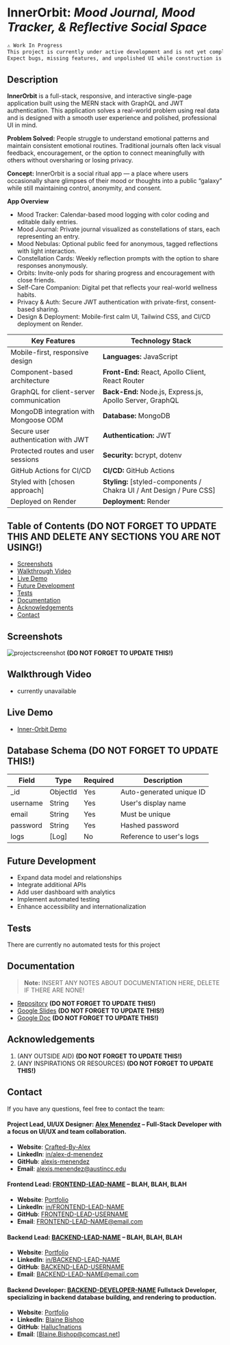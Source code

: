 # InnerOrbit: _Mood Journal, Mood Tracker, & Reflective Social Space_

```md
⚠️ Work In Progress
This project is currently under active development and is not yet complete.
Expect bugs, missing features, and unpolished UI while construction is underway.
```

## **Description**

**InnerOrbit** is a full-stack, responsive, and interactive single-page application built using the MERN stack with GraphQL and JWT authentication. This application solves a real-world problem using real data and is designed with a smooth user experience and polished, professional UI in mind.

**Problem Solved:** People struggle to understand emotional patterns and maintain consistent emotional routines. Traditional journals often lack visual feedback, encouragement, or the option to connect meaningfully with others without oversharing or losing privacy.

**Concept:** InnerOrbit is a social ritual app — a place where users occasionally share glimpses of their mood or thoughts into a public “galaxy” while still maintaining control, anonymity, and consent.

**App Overview**

- Mood Tracker: Calendar-based mood logging with color coding and editable daily entries.
- Mood Journal: Private journal visualized as constellations of stars, each representing an entry.
- Mood Nebulas: Optional public feed for anonymous, tagged reflections with light interaction.
- Constellation Cards: Weekly reflection prompts with the option to share responses anonymously.
- Orbits: Invite-only pods for sharing progress and encouragement with close friends.
- Self-Care Companion: Digital pet that reflects your real-world wellness habits.
- Privacy & Auth: Secure JWT authentication with private-first, consent-based sharing.
- Design & Deployment: Mobile-first calm UI, Tailwind CSS, and CI/CD deployment on Render.

| **Key Features**                        | **Technology Stack**                                                 |
| --------------------------------------- | -------------------------------------------------------------------- |
| Mobile-first, responsive design         | **Languages:** JavaScript                                            |
| Component-based architecture            | **Front-End:** React, Apollo Client, React Router                    |
| GraphQL for client-server communication | **Back-End:** Node.js, Express.js, Apollo Server, GraphQL            |
| MongoDB integration with Mongoose ODM   | **Database:** MongoDB                                                |
| Secure user authentication with JWT     | **Authentication:** JWT                                              |
| Protected routes and user sessions      | **Security:** bcrypt, dotenv                                         |
| GitHub Actions for CI/CD                | **CI/CD:** GitHub Actions                                            |
| Styled with [chosen approach]           | **Styling:** [styled-components / Chakra UI / Ant Design / Pure CSS] |
| Deployed on Render                      | **Deployment:** Render                                               |

## Table of Contents **(DO NOT FORGET TO UPDATE THIS AND DELETE ANY SECTIONS YOU ARE NOT USING!)**

- [Screenshots](#screenshots)
- [Walkthrough Video](#walkthrough-video)
- [Live Demo](#live-demo)
- [Future Development](#future-development)
- [Tests](#tests)
- [Documentation](#documentation)
- [Acknowledgements](#acknowledgements)
- [Contact](#contact)

## Screenshots

![projectscreenshot](LINK-GOES-HERE!) **(DO NOT FORGET TO UPDATE THIS!)**

## Walkthrough Video

- currently unavailable

## Live Demo

- [Inner-Orbit Demo](https://inner-orbit.onrender.com/)

## Database Schema **(DO NOT FORGET TO UPDATE THIS!)**

| Field    | Type     | Required | Description              |
| -------- | -------- | -------- | ------------------------ |
| \_id     | ObjectId | Yes      | Auto-generated unique ID |
| username | String   | Yes      | User's display name      |
| email    | String   | Yes      | Must be unique           |
| password | String   | Yes      | Hashed password          |
| logs     | [Log]    | No       | Reference to user's logs |

## Future Development

- Expand data model and relationships
- Integrate additional APIs
- Add user dashboard with analytics
- Implement automated testing
- Enhance accessibility and internationalization

## Tests

There are currently no automated tests for this project

## Documentation

> **Note:** INSERT ANY NOTES ABOUT DOCUMENTATION HERE, DELETE IF THERE ARE NONE!

- [Repository](https://github.com/YOUR-REPO-URL-GOES-HERE) **(DO NOT FORGET TO UPDATE THIS!)**
- [Google Slides](https://docs.google.com/presentation/YOUR-SLIDES-URL-GOES-HERE) **(DO NOT FORGET TO UPDATE THIS!)**
- [Google Doc](https://docs.google.com/document/YOUR-GOOGLE-DOC-URL-GOES-HERE) **(DO NOT FORGET TO UPDATE THIS!)**

## Acknowledgements

1. (ANY OUTSIDE AID) **(DO NOT FORGET TO UPDATE THIS!)**
2. (ANY INSPIRATIONS OR RESOURCES) **(DO NOT FORGET TO UPDATE THIS!)**

## Contact

If you have any questions, feel free to contact the team:

#### Project Lead, UI/UX Designer: [**Alex Menendez**](https://alex-menendez.onrender.com/) – Full-Stack Developer with a focus on UI/UX and team collaboration.

- **Website**: [Crafted-By-Alex](https://alex-menendez.onrender.com/)
- **LinkedIn**: [in/alex-d-menendez](https://www.linkedin.com/in/alex-d-menendez/)
- **GitHub**: [alexis-menendez](https://github.com/alexis-menendez)
- **Email**: [alexis.menendez@austincc.edu](https://alex-menendez.onrender.com/contact)

#### Frontend Lead: [**FRONTEND-LEAD-NAME**](https://FRONTEND-LEAD-NAME.onrender.com/) – BLAH, BLAH, BLAH

- **Website**: [Portfolio](https://FRONTEND-LEAD-NAME.onrender.com/)
- **LinkedIn**: [in/FRONTEND-LEAD-NAME](https://www.linkedin.com/in/FRONTEND-LEAD-NAME/)
- **GitHub**: [FRONTEND-LEAD-USERNAME](https://github.com/alexis-menendez)
- **Email**: [FRONTEND-LEAD-NAME@email.com](https://FRONTEND-LEAD-NAME.onrender.com/contact)

#### Backend Lead: [**BACKEND-LEAD-NAME**](https://BACKEND-LEAD-NAME.onrender.com/) – BLAH, BLAH, BLAH

- **Website**: [Portfolio](https://BACKEND-LEAD-NAME.onrender.com/)
- **LinkedIn**: [in/BACKEND-LEAD-NAME](https://www.linkedin.com/in/BACKEND-LEAD-NAME/)
- **GitHub**: [BACKEND-LEAD-USERNAME](https://github.com/alexis-menendez)
- **Email**: [BACKEND-LEAD-NAME@email.com](https://BACKEND-LEAD-NAME.onrender.com/contact)

#### Backend Developer: [**BACKEND-DEVELOPER-NAME**](https://BACKEND-LEAD-NAME.onrender.com/) Fullstack Developer, specializing in backend database building, and rendering to production.

- **Website**: [Portfolio](https://blainebishopportfolio.netlify.app/)
- **LinkedIn**: [Blaine Bishop](https://www.linkedin.com/in/blainebishop/)
- **GitHub**: [Halluc1nations](https://github.com/Halluc1nations)
- **Email**: [Blaine.Bishop@comcast.net]
